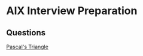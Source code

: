 # AlX Interview Preparation

## Questions
<p><a href="https://github.com/pandeypearl/alx-interview/tree/master/0x00-pascal_triangle">Pascal's Triangle</a></p>
